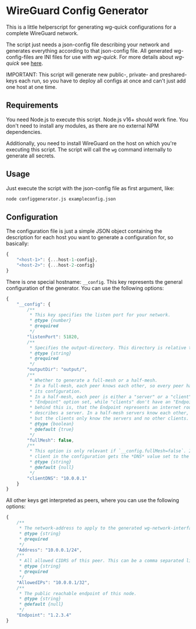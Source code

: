 # WireGuard Config Generator

This is a little helperscript for generating wg-quick configurations for a complete
WireGuard network.

The script just needs a json-config file describing your network and generates
everything according to that json-config file. All generated wg-config-files are
INI files for use with *wg-quick*. For more details about *wg-quick* see
[here](https://wiki.archlinux.org/title/WireGuard#wg-quick).

IMPORTANT: This script will generate new public-, private- and preshared-keys each
run, so you have to deploy all configs at once and can't just add one host at one
time.

## Requirements

You need Node.js to execute this script. Node.js v16+ should work fine. You don't need
to install any modules, as there are no external NPM dependencies.

Additionally, you need to install WireGuard on the host on which you're executing this
script. The script will call the `wg` command internally to generate all secrets.

## Usage

Just execute the script with the json-config file as first argument, like:

```sh
node configgenerator.js exampleconfig.json
```

## Configuration

The configuration file is just a simple JSON object containing the description for each
host you want to generate a configuration for, so basically:

```js
{
    "<host-1>": {...host-1-config},
    "<host-2>": {...host-2-config}
}
```

There is one special hostname: `__config`. This key represents the general configuration
of the generator. You can use the following options:

```js
{
    "__config": {
        /**
         * This key specifies the listen port for your network.
         * @type {number}
         * @required
         */
        "listenPort": 51820,
        /**
         * Specifies the output-directory. This directory is relative to this config-file.
         * @type {string}
         * @required
         */
        "outputDir": "output/",
        /**
         * Whether to generate a full-mesh or a half-mesh.
         * In a full-mesh, each peer knows each other, so every peer has all other peers in
         * its configuration.
         * In a half-mesh, each peer is either a "server" or a "client". Every server has the
         * "Endpoint" option set, while "clients" don't have an "Endpoint" set. The reason
         * behind this is, that the Endpoint represents an internet routable address, therefore
         * describes a server. In a half-mesh servers know each other, as well as each client,
         * but the clients only know the servers and no other clients.
         * @type {boolean}
         * @default {true}
         */
        "fullMesh": false,
        /**
         * This option is only relevant if `__config.fullMesh=false`. If this is set, each
         * client in the configuration gets the *DNS* value set to the value provided here.
         * @type {string}
         * @default {null}
         */
        "clientDNS": "10.0.0.1"
    }
}
```

All other keys get interpreted as peers, where you can use the following options:

```js
{
    /**
     * The network-address to apply to the generated wg-network-interface.
     * @type {string}
     * @required
     */
    "Address": "10.0.0.1/24",
    /**
     * All allowed CIDRS of this peer. This can be a comma separated list of multiple CIDRs.
     * @type {string}
     * @required
     */
    "AllowedIPs": "10.0.0.1/32",
    /**
     * The public reachable endpoint of this node.
     * @type {string}
     * @default {null}
     */
    "Endpoint": "1.2.3.4"
}
```
